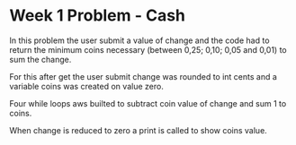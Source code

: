 # Week 1 Problem - Cash

In this problem the user submit a value of change and the code had to 
return the minimum coins necessary (between 0,25; 0,10; 0,05 and 0,01)
to sum the change.

For this after get the user submit change was rounded to int cents
and a variable coins was created on value zero.

Four while loops aws builted to subtract coin value of change and
sum 1 to coins. 

When change is reduced to zero a print is called to show coins value. 